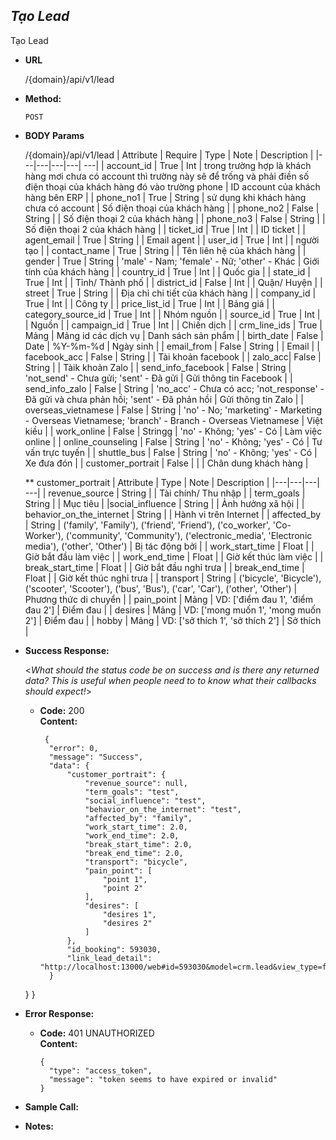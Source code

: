 ***Tạo Lead***
----
 Tạo Lead

* **URL**

  /{domain}/api/v1/lead

* **Method:**
  
  `POST`
  
*  **BODY Params**

   /{domain}/api/v1/lead
    | Attribute  | Require  | Type  | Note | Description |
    |---|---|---|---| ---|
   | account_id | True  | Int  | trong trường hợp là khách hàng mơi chưa có account thì trường này sẽ để trống và phải điền số điện thoại của khách hàng đó vào trường phone | ID account của khách hàng bên ERP |
    | phone_no1 | True  | String  | sử dụng khi khách hàng chưa có account | Số điện thoại của khách hàng |
    | phone_no2 | False  | String  | | Số điện thoại 2 của khách hàng |
    | phone_no3 | False  | String  | | Số điện thoại 2 của khách hàng |
    | ticket_id | True | Int | | ID ticket |
    | agent_email | True | String | | Email agent |
    | user_id | True | Int | | người tạo |
    | contact_name | True | String | | Tên liên hệ của khách hàng |
    | gender | True | String | 'male' - Nam; 'female' - Nữ; 'other' - Khác | Giới tính của khách hàng |
    | country_id | True | Int | | Quốc gia |
    | state_id | True | Int | | Tỉnh/ Thành phố |
    | district_id | False | Int | | Quận/ Huyện |
    | street | True | String | | Địa chỉ chi tiết của khách hàng |
    | company_id | True | Int | | Công ty |
    | price_list_id | True | Int | | Bảng giá |
    | category_source_id | True | Int | | Nhóm nguồn |
    | source_id | True | Int | | Nguồn |
    | campaign_id | True | Int | | Chiến dịch | 
    | crm_line_ids | True | Mảng | Mảng id các dịch vụ | Danh sách sản phẩm |
    | birth_date | False | Date | %Y-%m-%d | Ngày sinh |
    | email_from | False | String | | Email |
    | facebook_acc | False | String | | Tài khoản facebook |
    | zalo_acc| False | String | | Tàik khoản Zalo |
    | send_info_facebook | False | String | 'not_send' - Chưa gửi; 'sent' - Đã gửi | Gửi thông tin Facebook |
    | send_info_zalo | False | String | 'no_acc' - Chưa có acc; 'not_response' - Đã gửi và chưa phản hồi; 'sent' - Đã phản hồi | Gửi thông tin Zalo |
    | overseas_vietnamese | False | String | 'no' - No; 'marketing' - Marketing - Overseas Vietnamese; 'branch' - Branch - Overseas Vietnamese | Việt kiều |
    | work_online | False | Stringg | 'no' - Không; 'yes' - Có | Làm việc online |
    | online_counseling | False | String | 'no' - Không; 'yes' - Có | Tư vấn trực tuyến |
    | shuttle_bus | False | String | 'no' - Không; 'yes' - Có | Xe đưa đón |
    | customer_portrait | False | | | Chân dung khách hàng |
    
    ** customer_portrait
    | Attribute | Type  | Note | Description |
    |---|---|---| ---|
    | revenue_source | String | | Tài chính/ Thu nhập |
    | term_goals | String | | Mục tiêu |
    |social_influence | String | | Ảnh hưởng xã hội |
    | behavior_on_the_internet | String | | Hành vi trên Internet |
    | affected_by | String | ('family', 'Family'), ('friend', 'Friend'), ('co_worker', 'Co-Worker'), ('community', 'Community'), ('electronic_media', 'Electronic media'), ('other', 'Other') | Bị tác động bởi |
    | work_start_time | Float | | Giờ bắt đầu làm việc |
    | work_end_time | Float | | Giờ kết thúc làm việc |
    | break_start_time | Float | | Giờ bắt đầu nghỉ trưa |
    | break_end_time | Float | | Giờ kết thúc nghỉ trưa |
    | transport | String | ('bicycle', 'Bicycle'), ('scooter', 'Scooter'), ('bus', 'Bus'), ('car', 'Car'), ('other', 'Other') | Phương thức di chuyển |
    | pain_point | Mảng | VD: ['điểm đau 1', 'điểm đau 2'] | Điểm đau |
    | desires | Mảng | VD: ['mong muốn 1', 'mong muốn 2'] | Điểm đau |
    | hobby | Mảng | VD: ['sở thích 1', 'sở thích 2'] | Sở thích |
    

* **Success Response:**
  
  <_What should the status code be on success and is there any returned data? This is useful when people need to to know what their callbacks should expect!_>

  * **Code:** 200 <br />
    **Content:** 
    ```buildoutcfg 
     {
      "error": 0,
      "message": "Success",
      "data": {
          "customer_portrait": {
              "revenue_source": null,
              "term_goals": "test",
              "social_influence": "test",
              "behavior_on_the_internet": "test",
              "affected_by": "family",
              "work_start_time": 2.0,
              "work_end_time": 2.0,
              "break_start_time": 2.0,
              "break_end_time": 2.0,
              "transport": "bicycle",
              "pain_point": [
                  "point 1",
                  "point 2"
              ],
              "desires": [
                  "desires 1",
                  "desires 2"
              ]
          },
          "id_booking": 593030,
          "link_lead_detail": "http://localhost:13000/web#id=593030&model=crm.lead&view_type=form&action=630&menu_id=430"
      }
  }
}
 
* **Error Response:**

  * **Code:** 401 UNAUTHORIZED <br />
    **Content:** 
    ```
    {
      "type": "access_token",
      "message": "token seems to have expired or invalid"
    }

    ```

* **Sample Call:**


* **Notes:**

